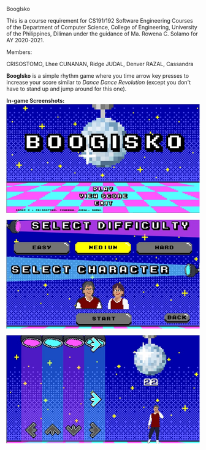 BoogIsko

This is a course requirement for CS191/192 Software Engineering Courses of the Department of Computer Science, College of Engineering, University of the Philippines, Diliman under the guidance of Ma. Rowena C. Solamo for AY 2020-2021.

Members:

CRISOSTOMO, Lhee
CUNANAN, Ridge
JUDAL, Denver
RAZAL, Cassandra

**BoogIsko** is a simple rhythm game where you time arrow key presses to increase your score similar to *Dance Dance Revolution* \(except you don't have to stand up and jump around for this one\). 

**In-game Screenshots:**<br>
![Main Menu](./screenshots/sc1.jpg)<br>

![Selection Screen](./screenshots/sc2.jpg)<br>

![Gameplay](./screenshots/sc3.jpg)
